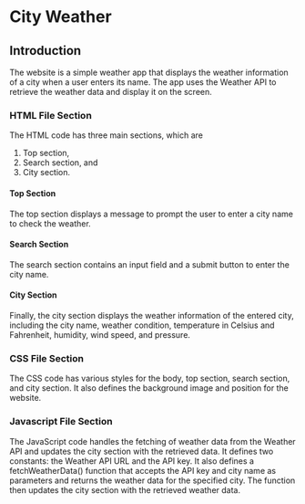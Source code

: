 
# City Weather


## Introduction
The website is a simple weather app that displays the weather information of a city when a user enters its name. The app uses the Weather API to retrieve the weather data and display it on the screen. 


### HTML File Section
The HTML code has three main sections, which are 
  1. Top section, 
  2. Search section, and 
  3. City section. 

#### Top Section
The top section displays a message to prompt the user to enter a city name to check the weather. 

#### Search Section
The search section contains an input field and a submit button to enter the city name. 

#### City Section
Finally, the city section displays the weather information of the entered city, including the city name, weather condition, temperature in Celsius and Fahrenheit, humidity, wind speed, and pressure. 

### CSS File Section
The CSS code has various styles for the body, top section, search section, and city section. It also defines the background image and position for the website.

### Javascript File Section

The JavaScript code handles the fetching of weather data from the Weather API and updates the city section with the retrieved data. It defines two constants: the Weather API URL and the API key. It also defines a fetchWeatherData() function that accepts the API key and city name as parameters and returns the weather data for the specified city. The function then updates the city section with the retrieved weather data. 

